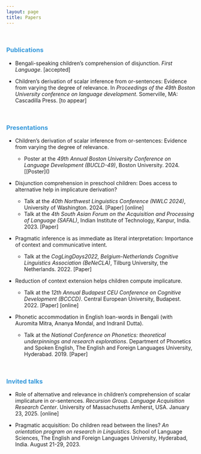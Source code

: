 ```yaml
---
layout: page
title: Papers
---
```


 &nbsp;  
 
<h3> <span style="color: #3498DB ;">Publications </span> </h3> 

- Bengali-speaking children’s comprehension of disjunction. _First Language_.  [accepted]
  
- Children’s derivation of scalar inference from or-sentences: Evidence from varying the degree of relevance. In _Proceedings of the 49th Boston University conference on language development_. Somerville, MA: Cascadilla Press. [to appear] 

 &nbsp;    

<h3> <span style="color: #3498DB ;">Presentations </span> </h3> 

- Children’s derivation of scalar inference from or-sentences: Evidence from varying the degree of relevance.
   <ul> <li> Poster at the <em>49th Annual Boston University Conference on Language Development (BUCLD-49)</em>, Boston University. 2024. [[Poster]() </li> </ul>

- Disjunction comprehension in preschool children: Does access to alternative help in implicature derivation?
   <ul> <li> Talk at the <em>40th Northwest Linguistics Conference (NWLC 2024)</em>, University of Washington. 2024. [Paper] [online] </li></ul>
   <ul> <li> Talk at the <em>4th South Asian Forum on the Acquisition and Processing of Language (SAFAL)</em>, Indian Institute of Technology, Kanpur, India. 2023.   [Paper]  </li></ul>

- Pragmatic inference is as immediate as literal interpretation: Importance of context and communicative intent.
   <ul> <li> Talk at the <em>CogLingDays2022, Belgium-Netherlands Cognitive Linguistics Association (BeNeCLA)</em>, Tilburg University, the Netherlands. 2022.   [Paper] </li></ul>

- Reduction of context extension helps children compute implicature.
   <ul> <li> Talk at the <em>12th Annual Budapest CEU Conference on Cognitive Development (BCCCD)</em>. Central European University, Budapest. 2022.   [Paper] [online] </li></ul>

- Phonetic accommodation in English loan-words in Bengali (with Auromita Mitra, Ananya Mondal, and Indranil Dutta).
   <ul> <li> Talk at the <em>National Conference on Phonetics: theoretical underpinnings and research explorations</em>. Department of Phonetics and Spoken English, The English and Foreign Languages University, Hyderabad. 2019.  [Paper] </li></ul>

 &nbsp;    
 
<h3> <span style="color: #3498DB ;">Invited talks </span> </h3> 

- Role of alternative and relevance in children’s comprehension of scalar implicature in or-sentences. _Recursion Group. Language Acquisition Research Center_. University of Massachusetts Amherst, USA. January 23, 2025. [online] 

- Pragmatic acquisition: Do children read between the lines? _An orientation program on research in Linguistics_. School of Language Sciences, The English and Foreign Languages University, Hyderabad, India. August 21-29, 2023. 



 &nbsp;    
